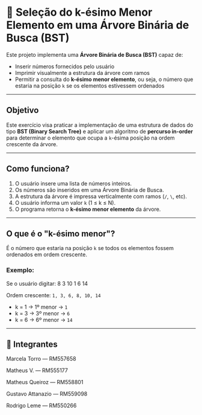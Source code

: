 # 🌳 Seleção do k-ésimo Menor Elemento em uma Árvore Binária de Busca (BST)

Este projeto implementa uma **Árvore Binária de Busca (BST)** capaz de:
- Inserir números fornecidos pelo usuário
- Imprimir visualmente a estrutura da árvore com ramos
- Permitir a consulta do **k-ésimo menor elemento**, ou seja, o número que estaria na posição `k` se os elementos estivessem ordenados

---

## Objetivo

Este exercício visa praticar a implementação de uma estrutura de dados do tipo **BST (Binary Search Tree)** e aplicar um algoritmo de **percurso in-order** para determinar o elemento que ocupa a `k`-ésima posição na ordem crescente da árvore.

---

## Como funciona?

1. O usuário insere uma lista de números inteiros.
2. Os números são inseridos em uma Árvore Binária de Busca.
3. A estrutura da árvore é impressa verticalmente com ramos (`/`, `\`, etc).
4. O usuário informa um valor `k` (1 ≤ k ≤ N).
5. O programa retorna o **k-ésimo menor elemento** da árvore.

---

## O que é o "k-ésimo menor"?

É o número que estaria na posição `k` se todos os elementos fossem ordenados em ordem crescente.

### Exemplo:
Se o usuário digitar:
8 3 10 1 6 14

Ordem crescente: `1, 3, 6, 8, 10, 14`

- k = 1 → 1º menor → `1`
- k = 3 → 3º menor → `6`
- k = 6 → 6º menor → `14`

---

## 👥 Integrantes

Marcela Torro — RM557658

Matheus V. — RM555177

Matheus Queiroz — RM558801

Gustavo Attanazio — RM559098

Rodrigo Leme — RM550266
